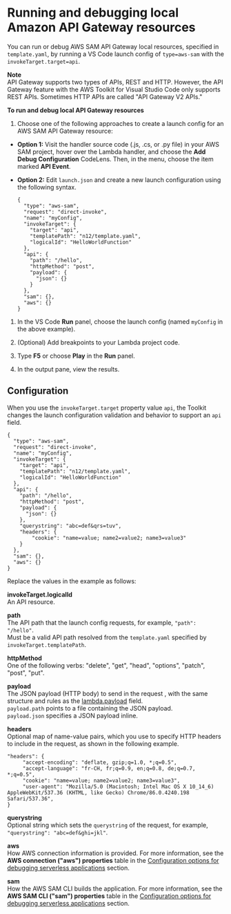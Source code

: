 # Running and debugging local Amazon API Gateway resources<a name="debug-apigateway"></a>

You can run or debug AWS SAM API Gateway local resources, specified in `template.yaml`, by running a VS Code launch config of `type=aws-sam` with the `invokeTarget.target=api`\.

**Note**  
API Gateway supports two types of APIs, REST and HTTP\. However, the API Gateway feature with the AWS Toolkit for Visual Studio Code only supports REST APIs\. Sometimes HTTP APIs are called "API Gateway V2 APIs\."

**To run and debug local API Gateway resources**

1.  Choose one of the following approaches to create a launch config for an AWS SAM API Gateway resource: 
   + **Option 1:** Visit the handler source code \(\.js, \.cs, or \.py file\) in your AWS SAM project, hover over the Lambda handler, and choose the **Add Debug Configuration** CodeLens\. Then, in the menu, choose the item marked **API Event**\.
   + **Option 2:** Edit `launch.json` and create a new launch configuration using the following syntax\.

     ```
     {
       "type": "aws-sam",
       "request": "direct-invoke",
       "name": "myConfig",
       "invokeTarget": {
         "target": "api",
         "templatePath": "n12/template.yaml",
         "logicalId": "HelloWorldFunction"
       },
       "api": {
         "path": "/hello",
         "httpMethod": "post",
         "payload": {
           "json": {}
         }
       }, 
       "sam": {},
       "aws": {}
     }
     ```

1. In the VS Code **Run** panel, choose the launch config \(named `myConfig` in the above example\)\.

1. \(Optional\) Add breakpoints to your Lambda project code\.

1.  Type **F5** or choose **Play** in the **Run** panel\. 

1. In the output pane, view the results\. 

## Configuration<a name="apigateway-configuration"></a>

When you use the `invokeTarget.target` property value `api`, the Toolkit changes the launch configuration validation and behavior to support an `api` field\. 

 

```
{
  "type": "aws-sam",
  "request": "direct-invoke",
  "name": "myConfig",
  "invokeTarget": {
    "target": "api",
    "templatePath": "n12/template.yaml",
    "logicalId": "HelloWorldFunction"
  },
  "api": {
    "path": "/hello",
    "httpMethod": "post",
    "payload": {
      "json": {}
    },
    "querystring": "abc=def&qrs=tuv",
    "headers": {
        "cookie": "name=value; name2=value2; name3=value3"
    }
  },
  "sam": {},
  "aws": {}
}
```

Replace the values in the example as follows:

**invokeTarget\.logicalId**  
An API resource\.

**path**  
The API path that the launch config requests, for example, `"path": "/hello"`\.  
Must be a valid API path resolved from the `template.yaml` specified by `invokeTarget.templatePath`\.

**httpMethod**  
One of the following verbs: "delete", "get", "head", "options", "patch", "post", "put"\.

**payload**  
The JSON payload \(HTTP body\) to send in the request , with the same structure and rules as the [lambda\.payload](https://docs.aws.amazon.com/toolkit-for-vscode/latest/userguide/serverless-apps-run-debug-config-ref.html) field\.  
`payload.path` points to a file containing the JSON payload\.  
`payload.json` specifies a JSON payload inline\.

**headers**  
Optional map of name\-value pairs, which you use to specify HTTP headers to include in the request, as shown in the following example\.  

```
"headers": {
     "accept-encoding": "deflate, gzip;q=1.0, *;q=0.5",
     "accept-language": "fr-CH, fr;q=0.9, en;q=0.8, de;q=0.7, *;q=0.5",
     "cookie": "name=value; name2=value2; name3=value3",
     "user-agent": "Mozilla/5.0 (Macintosh; Intel Mac OS X 10_14_6) AppleWebKit/537.36 (KHTML, like Gecko) Chrome/86.0.4240.198 Safari/537.36",
}
```

**querystring**  
Optional string which sets the `querystring` of the request, for example, `"querystring": "abc=def&ghi=jkl"`\.

**aws**  
How AWS connection information is provided\. For more information, see the **AWS connection \("aws"\) properties** table in the [Configuration options for debugging serverless applications](serverless-apps-run-debug-config-ref.md) section\.

**sam**  
How the AWS SAM CLI builds the application\. For more information, see the **AWS SAM CLI \("sam"\) properties** table in the [Configuration options for debugging serverless applications](serverless-apps-run-debug-config-ref.md) section\.